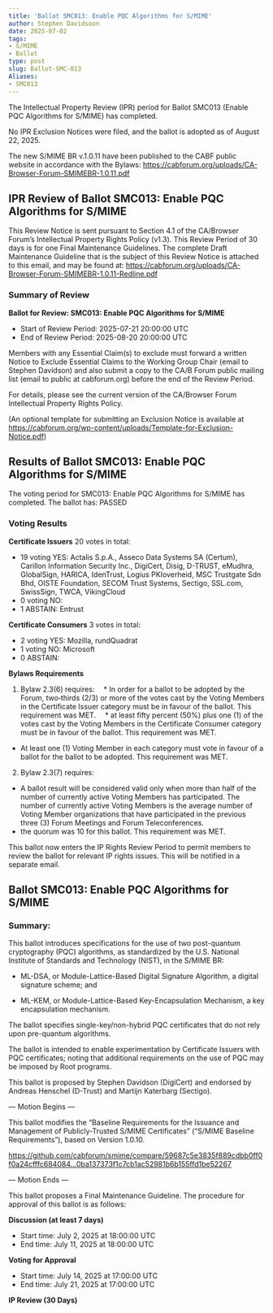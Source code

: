 ```yaml
---
title: 'Ballot SMC013: Enable PQC Algorithms for S/MIME'
author: Stephen Davidsoon
date: 2025-07-02
tags:
- S/MIME
- Ballot
type: post
slug: Ballot-SMC-013
Aliases: 
- SMC013
---
```


The Intellectual Property Review (IPR) period for Ballot SMC013 (Enable PQC Algorithms for S/MIME) has completed.

No IPR Exclusion Notices were filed, and the ballot is adopted as of August 22, 2025.

The new S/MIME BR v.1.0.11 have been published to the CABF public website in accordance with the Bylaws:  https://cabforum.org/uploads/CA-Browser-Forum-SMIMEBR-1.0.11.pdf

## IPR Review of Ballot SMC013: Enable PQC Algorithms for S/MIME 

This Review Notice is sent pursuant to Section 4.1 of the CA/Browser Forum’s Intellectual Property Rights Policy (v1.3). This Review Period of 30 days is for one Final Maintenance Guidelines. The complete Draft Maintenance Guideline that is the subject of this Review Notice is attached to this email, and may be found at:
https://cabforum.org/uploads/CA-Browser-Forum-SMIMEBR-1.0.11-Redline.pdf

### Summary of Review

**Ballot for Review: SMC013: Enable PQC Algorithms for S/MIME**

* Start of Review Period: 2025-07-21 20:00:00 UTC
* End of Review Period: 2025-08-20 20:00:00 UTC

Members with any Essential Claim(s) to exclude must forward a written Notice to Exclude Essential Claims to the Working Group Chair (email to Stephen Davidson) and also submit a copy to the CA/B Forum public mailing list (email to public at cabforum.org) before the end of the Review Period.

For details, please see the current version of the CA/Browser Forum Intellectual Property Rights Policy.

(An optional template for submitting an Exclusion Notice is available at https://cabforum.org/wp-content/uploads/Template-for-Exclusion-Notice.pdf)


## Results of Ballot SMC013: Enable PQC Algorithms for S/MIME 

The voting period for SMC013: Enable PQC Algorithms for S/MIME has completed. The ballot has: PASSED

### Voting Results

**Certificate Issuers**
20 votes in total:
* 19 voting YES: Actalis S.p.A., Asseco Data Systems SA (Certum), Carillon Information Security Inc., DigiCert, Disig, D-TRUST, eMudhra, GlobalSign, HARICA, IdenTrust, Logius PKIoverheid, MSC Trustgate Sdn Bhd, OISTE Foundation, SECOM Trust Systems, Sectigo, SSL.com, SwissSign, TWCA, VikingCloud
* 0 voting NO:
* 1 ABSTAIN: Entrust

**Certificate Consumers**
3 votes in total:
* 2 voting YES: Mozilla, rundQuadrat
* 1 voting NO: Microsoft
* 0 ABSTAIN:

**Bylaws Requirements**

1. Bylaw 2.3(6) requires:
 * In order for a ballot to be adopted by the Forum, two‐thirds (2/3) or more of the votes cast by the Voting Members in the Certificate Issuer category must be in favour of the ballot. This requirement was MET.
 * at least fifty percent (50%) plus one (1) of the votes cast by the Voting Members in the Certificate Consumer category must be in favour of the ballot. This requirement was MET.
* At least one (1) Voting Member in each category must vote in favour of a ballot for the ballot to be adopted. This requirement was MET.
2. Bylaw 2.3(7) requires:
* A ballot result will be considered valid only when more than half of the number of currently active Voting Members has participated. The number of currently active Voting Members is the average number of Voting Member organizations that have participated in the previous three (3) Forum Meetings and Forum Teleconferences.
* the quorum was 10 for this ballot. This requirement was MET.

This ballot now enters the IP Rights Review Period to permit members to review the ballot for relevant IP rights issues. This will be notified in a separate email.

## Ballot SMC013: Enable PQC Algorithms for S/MIME 

### Summary: 

This ballot introduces specifications for the use of two post-quantum cryptography (PQC) algorithms, as standardized by the U.S. National Institute of Standards and Technology (NIST), in the S/MIME BR:

* ML-DSA, or Module-Lattice-Based Digital Signature Algorithm, a digital signature scheme; and

* ML-KEM, or Module-Lattice-Based Key-Encapsulation Mechanism, a key encapsulation mechanism.

The ballot specifies single-key/non-hybrid PQC certificates that do not rely upon pre-quantum algorithms. 

The ballot is intended to enable experimentation by Certificate Issuers with PQC certificates; noting that additional requirements on the use of PQC may be imposed by Root programs. 

This ballot is proposed by Stephen Davidson (DigiCert) and endorsed by Andreas Henschel (D-Trust) and Martijn Katerbarg (Sectigo).

— Motion Begins —

This ballot modifies the “Baseline Requirements for the Issuance and Management of Publicly-Trusted S/MIME Certificates” (“S/MIME Baseline Requirements”), based on Version 1.0.10.

https://github.com/cabforum/smime/compare/59687c5e3835f889cdbb0ff0f0a24cfffc684084...0ba137373f1c7cb1ac52981b6b155ffd1be52267

— Motion Ends —

This ballot proposes a Final Maintenance Guideline. The procedure for approval of this ballot is as follows:

**Discussion (at least 7 days)**

* Start time: July 2, 2025 at 18:00:00 UTC
* End time: July 11, 2025 at 18:00:00 UTC

**Voting for Approval**

*  Start time: July 14, 2025 at 17:00:00 UTC
*  End time: July 21, 2025 at 17:00:00 UTC

**IP Review (30 Days)**